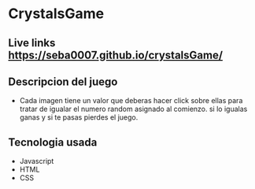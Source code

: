 # CrystalsGame
## Live links https://seba0007.github.io/crystalsGame/
## Descripcion del juego
- Cada imagen tiene un valor que deberas hacer click sobre ellas para tratar de igualar el numero random asignado al comienzo. si lo igualas ganas y si te pasas pierdes el juego.
## Tecnologia usada 
- Javascript
- HTML
- CSS
